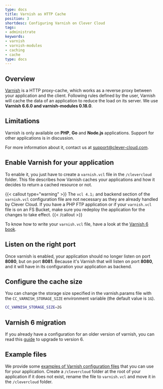```yaml
---
type: docs
title: Varnish as HTTP Cache
position: 3
shortdesc: Configuring Varnish on Clever Cloud
tags:
- administrate
keywords:
- varnish
- varnish-modules
- caching
- cache
type: docs
---
```


## Overview

[Varnish](https://www.varnish-cache.org/) is a HTTP proxy-cache, which works as a reverse proxy between your application
and the client. Following rules defined by the user, Varnish will cache the data of an application to reduce the load on its server. We use **Varnish 6.6.0 and varnish-modules 0.18.0**.

## Limitations

Varnish is only available on **PHP**, **Go** and **Node.js** applications. Support for other applications is in discussion.

For more information about it, contact us at [support@clever-cloud.com](mailto:support@clever-cloud.com).

## Enable Varnish for your application

To enable it, you just have to create a `varnish.vcl` file in the `/clevercloud` folder.
This file describes how Varnish caches your applications and how it decides to return a cached resource or not.

{{< callout type="warning" >}}
The `vcl 4.1;` and backend section of the `varnish.vcl` configuration file are not necessary as they are already handled by Clever Cloud.
If you have a PHP FTP application or if your `varnish.vcl` file is on an FS Bucket, make sure you redeploy the application for the changes to take effect.
{{< /callout >}}

To know how to write your `varnish.vcl` file, have a look at the [Varnish 6 book](https://info.varnish-software.com/resources/varnish-6-by-example-book).

## Listen on the right port

Once varnish is enabled, your application should no longer listen on port **8080**, but on port **8081**. Because it's Varnish that will listen on port **8080**, and it will have in its configuration your application as backend.

## Configure the cache size

You can change the storage size specified in the varnish.params file with the `CC_VARNISH_STORAGE_SIZE` environment variable (the default value is `1G`).

```bash
CC_VARNISH_STORAGE_SIZE=2G
```

## Varnish 6 migration

If you already have a configuration for an older version of varnish, you can read this [guide](https://varnish-cache.org/docs/6.0/whats-new/upgrading-6.0.html) to upgrade to version 6.

## Example files

We provide some [examples of Varnish configuration files](https://GitHub.com/CleverCloud/varnish-examples) that you can
use for your application. Create a `/clevercloud` folder at the root of your application if it does not exist,
rename the file to `varnish.vcl` and move it in the `/clevercloud` folder.
